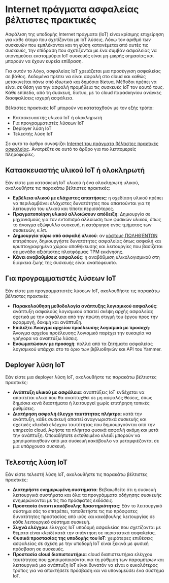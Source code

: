 <properties
   pageTitle="Internet βέλτιστες πρακτικές ασφαλείας πράγματα | Microsoft Azure"
   description="Το άρθρο παρέχει μια λίστα με curated Microsoft Internet βέλτιστες πρακτικές ασφαλείας πράγματα και Γενικές συστάσεις."
   services="security"
   documentationCenter="na"
   authors="TomShinder"
   manager="StevenPo"
   editor="TomSh"/>

<tags
   ms.service="security"
   ms.devlang="na"
   ms.topic="article"
   ms.tgt_pltfrm="na"
   ms.workload="na"
   ms.date="10/25/2016"
   ms.author="yurid"/>

# <a name="internet-of-things-security-best-practices"></a>Internet πράγματα ασφαλείας βέλτιστες πρακτικές

Ασφάλιση της υποδομής Internet πράγματα (IoT) είναι κρίσιμης επιχείρηση για κάθε άτομο που σχετίζονται με IoT λύσεις. Λόγω τον αριθμό των συσκευών που εμπλέκονται και τη φύση κατανέμεται από αυτές τις συσκευές, την επίδραση που σχετίζονται με ένα συμβάν ασφαλείας να υπονομεύσει εκατομμύρια IoT συσκευές είναι μη-μικρής σημασίας και μπορούν να έχουν ευρεία επίδραση.

Για αυτόν το λόγο, ασφαλείας IoT χρειάζεται μια προσέγγιση ασφαλείας σε βάθος. Δεδομένα πρέπει να είναι ασφαλή στο cloud και καθώς μετακινείται πάνω από ιδιωτικά και δημόσια δίκτυα. Μέθοδοι πρέπει να είναι σε θέση για την ασφαλή προμήθεια τις συσκευές IoT τον εαυτό τους. Κάθε επίπεδο, από τη συσκευή, δίκτυο, με το cloud παρασκηνίου ανάγκες διασφαλίσεις ισχυρή ασφάλεια.

Βέλτιστες πρακτικές IoT μπορούν να καταταχθούν με τον εξής τρόπο:

- Κατασκευαστής υλικού IoT ή ολοκληρωτή
- Για προγραμματιστές λύσεων IoT
- Deployer λύση IoT
- Τελεστής λύση IoT

Σε αυτό το άρθρο συνοψίζει [Internet του πράγματα βέλτιστες πρακτικές ασφαλείας](../iot-suite/iot-security-best-practices.md). Ανατρέξτε σε αυτό το άρθρο για πιο λεπτομερείς πληροφορίες.

## <a name="iot-hardware-manufacturer-or-integrator"></a>Κατασκευαστής υλικού IoT ή ολοκληρωτή

Εάν είστε μια κατασκευή IoT υλικού ή ένα ολοκληρωτή υλικού, ακολουθήστε τις παρακάτω βέλτιστες πρακτικές:

- **Εμβέλεια υλικού με ελάχιστες απαιτήσεις**: η σχεδίαση υλικού πρέπει να περιλαμβάνει ελάχιστες δυνατότητες που απαιτούνται για τη λειτουργία του υλικού και τίποτα περισσότερες. 
- **Πραγματοποίηση υλικού αλλοιώσουν απόδειξη**: Δημιουργία σε μηχανισμούς για τον εντοπισμό αλλοίωση των φυσικών υλικού, όπως το άνοιγμα εξώφυλλο συσκευή, η κατάργηση ενός τμήματος των συσκευών, κ.λπ. 
- **Δημιουργία γύρω από ασφαλή υλικού**: αν [κόστους ΠΩΛΗΘΈΝΤΩΝ](https://en.wikipedia.org/wiki/Cost_of_goods_sold) επιτρέπουν, δημιουργήστε δυνατότητες ασφαλείας όπως ασφαλή και κρυπτογραφημένο χώρου αποθήκευσης και λειτουργίες που βασίζεται σε μονάδα αξιόπιστης πλατφόρμας TPM εκκίνησης.
- **Κάνει αναβαθμίσεις ασφαλούς**: η αναβάθμιση υλικολογισμικού στη διάρκεια ζωής της συσκευής είναι αναπόφευκτο.

## <a name="iot-solution-developer"></a>Για προγραμματιστές λύσεων IoT

Εάν είστε μια προγραμματιστές λύσεων IoT, ακολουθήστε τις παρακάτω βέλτιστες πρακτικές:

- **Παρακολούθηση μεθοδολογία ανάπτυξης λογισμικού ασφαλούς**: ανάπτυξη ασφαλούς λογισμικού απαιτεί σκέψη αρχής ασφαλείας σχετικά με την ασφάλεια από την πρώτη στιγμή του έργου προς την εφαρμογή, δοκιμή και ανάπτυξη.
- **Επιλέξτε Άνοιγμα αρχείου προέλευσης λογισμικό με προσοχή**: Άνοιγμα αρχείου προέλευσης λογισμικό παρέχει την ευκαιρία να γρήγορα να αναπτύξω λύσεις.
- **Ενσωματώσουν με προσοχή**: πολλά από τα ζητήματα ασφαλείας λογισμικού υπάρχει στο το όριο των βιβλιοθηκών και API του Yammer. 

## <a name="iot-solution-deployer"></a>Deployer λύση IoT

Εάν είστε μια deployer λύση IoT, ακολουθήστε τις παρακάτω βέλτιστες πρακτικές:

- **Ανάπτυξη υλικού με ασφάλεια**: αναπτύξεις IoT ενδέχεται να απαιτείται υλικό που θα αναπτυχθεί σε μη ασφαλές θέσεις, όπως δημόσια κενά διαστήματα ή λειτουργεί χωρίς επιτήρηση τοπικές ρυθμίσεις.
- **Διατήρηση ασφαλή έλεγχο ταυτότητας πλήκτρα**: κατά την ανάπτυξη, κάθε συσκευή απαιτεί αναγνωριστικά συσκευής και σχετικές κλειδιά ελέγχου ταυτότητας που δημιουργούνται από την υπηρεσία cloud. Αφήστε τα πλήκτρα φυσικά ασφαλή ακόμη και μετά την ανάπτυξη. Οποιαδήποτε εκτεθειμένο κλειδί μπορούν να χρησιμοποιηθούν από μια συσκευή κακόβουλο να μεταμφιέζονται σε μια υπάρχουσα συσκευή.

## <a name="iot-solution-operator"></a>Τελεστής λύση IoT

Εάν είστε τελεστή λύση IoT, ακολουθήστε τις παρακάτω βέλτιστες πρακτικές:

- **Διατηρήστε ενημερωμένη συστήματα**: Βεβαιωθείτε ότι η συσκευή λειτουργικά συστήματα και όλα τα προγράμματα οδήγησης συσκευής ενημερώνονται με τις πιο πρόσφατες εκδόσεις. 
- **Προστασία έναντι κακόβουλης δραστηριότητας**: Εάν το λειτουργικό σύστημα σάς το επιτρέπει, τοποθετήστε τις πιο πρόσφατες δυνατότητες προστασίας από ιούς και κακόβουλης λειτουργίας σε κάθε λειτουργικό σύστημα συσκευή. 
- **Συχνά ελέγχου**: έλεγχος IoT υποδομή ασφαλείας που σχετίζονται με θέματα είναι κλειδί κατά την απάντηση σε περιστατικά ασφαλείας.
- **Φυσικά προστασίας της υποδομής του IoT**: χειρότερες επιθέσεις ασφαλείας σε σχέση με την υποδομή IoT είναι ξεκινά με φυσική πρόσβαση σε συσκευές.
- **Προστασία cloud διαπιστευτήρια**: cloud διαπιστευτήρια ελέγχου ταυτότητας που χρησιμοποιούνται για τη ρύθμιση των παραμέτρων και λειτουργικό μια ανάπτυξη IoT είναι δυνατόν να είναι ο ευκολότερος τρόπος για να αποκτήσετε πρόσβαση και να υπονομεύσει ένα σύστημα IoT. 

